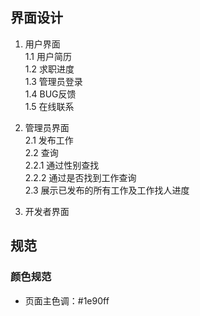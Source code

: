 ## 界面设计
1. 用户界面  
    1.1 用户简历  
    1.2 求职进度  
    1.3 管理员登录  
    1.4 BUG反馈  
    1.5 在线联系

2. 管理员界面  
    2.1 发布工作  
    2.2 查询  
        2.2.1 通过性别查找  
        2.2.2 通过是否找到工作查询  
    2.3 展示已发布的所有工作及工作找人进度  

3. 开发者界面

## 规范
### 颜色规范
- 页面主色调：#1e90ff